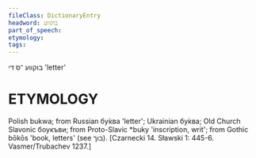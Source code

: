 ```yaml
---
fileClass: DictionaryEntry
headword: בוקווע
part_of_speech: 
etymology: 
tags: 
---
```

בוקווע
־ס
די
'letter'

ETYMOLOGY
===========
Polish bukwa; from Russian бу́ква 'letter'; Ukrainian бу́ква; Old Church Slavonic боукъви; from Proto-Slavic *buky 'inscription, writ'; from Gothic bōkōs 'book, letters' (see בוך). 
[Czarnecki 14. Sławski 1: 445-6. Vasmer/Trubachev 1237.]